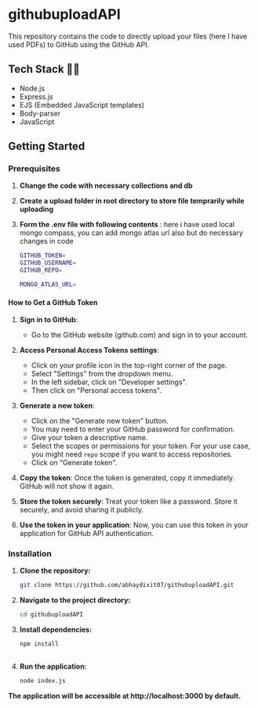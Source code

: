 # githubuploadAPI


This repository contains the code to directly upload your files (here I have used PDFs) to GitHub using the GitHub API.

## Tech Stack 👨‍💻

- Node.js
- Express.js
- EJS (Embedded JavaScript templates)
- Body-parser
- JavaScript

## Getting Started

### Prerequisites
1. **Change the code with necessary collections and db**
2. **Create a upload folder in root directory to store file temprarily while uploading**

3. **Form the .env file with following contents**
    : here i have used local mongo compass, you can add mongo atlas url also but do necessary changes in code
   ```bash
   GITHUB_TOKEN=
   GITHUB_USERNAME=
   GITHUB_REPO=
   
   MONGO_ATLAS_URL=
#### How to Get a GitHub Token

1. **Sign in to GitHub**:
   - Go to the GitHub website (github.com) and sign in to your account.

2. **Access Personal Access Tokens settings**:
   - Click on your profile icon in the top-right corner of the page.
   - Select "Settings" from the dropdown menu.
   - In the left sidebar, click on "Developer settings".
   - Then click on "Personal access tokens".

3. **Generate a new token**:
   - Click on the "Generate new token" button.
   - You may need to enter your GitHub password for confirmation.
   - Give your token a descriptive name.
   - Select the scopes or permissions for your token. For your use case, you might need `repo` scope if you want to access repositories.
   - Click on "Generate token".

4. **Copy the token**: Once the token is generated, copy it immediately. GitHub will not show it again.

5. **Store the token securely**: Treat your token like a password. Store it securely, and avoid sharing it publicly.

6. **Use the token in your application**: Now, you can use this token in your application for GitHub API authentication.


### Installation

1. **Clone the repository:**

   ```bash
   git clone https://github.com/abhaydixit07/githubuploadAPI.git
2. **Navigate to the project directory:**

   ```bash
   cd githubuploadAPI
3. **Install dependencies:**
   ```bash
   npm install
 

4. **Run the application:**
   ```bash
   node index.js

**The application will be accessible at http://localhost:3000 by default.**



